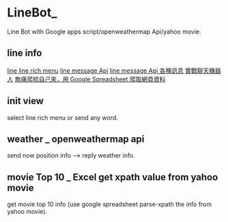 # LineBot_
Line Bot with Google apps script/openweathermap Api/yahoo movie.

## line info 
[line line rich menu](https://manager.line.biz/)
[line message Api](https://developers.line.biz/en/reference/messaging-api/)
[line message Api 各種訊息](https://ithelp.ithome.com.tw/articles/10198142)
[實戰聊天機器人](https://www.oxxostudio.tw/articles/201804/line-bot-apps-script.html)
[無痛爬梳自己來，用 Google Spreadsheet 爬取網頁資料](http://blog.infographics.tw/2016/11/google-spreadsheet-data-scraping/)


## init view
select line rich menu or send any word.






## weather _ openweathermap api
send now position info --> reply weather info.






## movie Top 10 _ Excel get xpath value from yahoo movie
get movie top 10 info (use google spreadsheet parse-xpath the info from yahoo movie).
